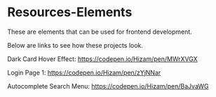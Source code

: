 # Resources-Elements

These are elements that can be used for frontend development. 

Below are links to see how these projects look.

Dark Card Hover Effect:  https://codepen.io/Hizam/pen/MWrXVGX

Login Page 1: https://codepen.io/Hizam/pen/zYjNNar

Autocomplete Search Menu: https://codepen.io/Hizam/pen/BaJvaWG
